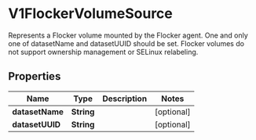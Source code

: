 

# V1FlockerVolumeSource

Represents a Flocker volume mounted by the Flocker agent. One and only one of datasetName and datasetUUID should be set. Flocker volumes do not support ownership management or SELinux relabeling.
## Properties

Name | Type | Description | Notes
------------ | ------------- | ------------- | -------------
**datasetName** | **String** |  |  [optional]
**datasetUUID** | **String** |  |  [optional]



